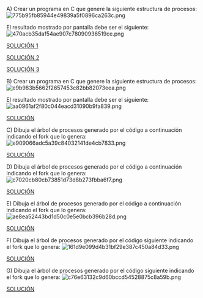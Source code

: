 
A)	Crear un programa en C que genere la siguiente estructura de procesos: 
![775b95fb85944e49839a5f0896ca263c.png](775b95fb85944e49839a5f0896ca263c.png)

El resultado mostrado por pantalla debe ser el siguiente: 
![470acb35daf54ae907c78090936519ce.png](470acb35daf54ae907c78090936519ce.png)


[SOLUCIÓN 1](ejercicio_a1.c)

[SOLUCIÓN 2](ejercicio_a2.c)

[SOLUCIÓN 3](ejercicio_a3.c) 
 
B)	Crear un programa en C que genere la siguiente estructura de procesos: 
![e9b983b5662f2657453c82bb82073eea.png](e9b983b5662f2657453c82bb82073eea.png)

El resultado mostrado por pantalla debe ser el siguiente: 
![aa0961af2f80c044eacd31090b9fa839.png](aa0961af2f80c044eacd31090b9fa839.png)

[SOLUCIÓN](ejercicio_b.c)

C) Dibuja el árbol de procesos generado por el código a continuación indicando el fork que lo genera:
![e909066adc5a39c84032141de4cb7833.png](e909066adc5a39c84032141de4cb7833.png)

[SOLUCIÓN](ejercicio_c.png)

D) Dibuja el árbol de procesos generado por el código a continuación indicando el fork que lo genera:
![c7020cb80cb73851d73d8b273fbba6f7.png](c7020cb80cb73851d73d8b273fbba6f7.png)

[SOLUCIÓN](ejercicio_d.png)

E) Dibuja el árbol de procesos generado por el código a continuación indicando el fork que lo genera:
![ae8ea52443bd1d50c0e5e0bcb396b28d.png](ae8ea52443bd1d50c0e5e0bcb396b28d.png)

[SOLUCIÓN](ejercicio_e.png)

F) Dibuja el árbol de procesos generado por el código siguiente indicando el fork que lo genera:
![161d9e099d4b31bf29e387c450a84d33.png](161d9e099d4b31bf29e387c450a84d33.png)

[SOLUCIÓN](ejercicio_f.png)

G)	Dibuja el árbol de procesos generado por el código siguiente indicando el fork que lo genera:
![c76e63132c9d60bccd54528875c8a59b.png](c76e63132c9d60bccd54528875c8a59b.png)

[SOLUCIÓN](ejercicio_g.png)